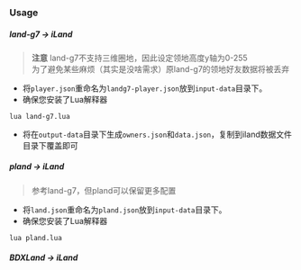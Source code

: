 ### Usage

##### land-g7 -> iLand
> **注意** 
> land-g7不支持三维圈地，因此设定领地高度y轴为0-255 <br>
> 为了避免某些麻烦（其实是没啥需求）原land-g7的领地好友数据将被丢弃
 - 将`player.json`重命名为`landg7-player.json`放到`input-data`目录下。
 - 确保您安装了Lua解释器
 ```
 lua land-g7.lua
 ```
  - 将在`output-data`目录下生成`owners.json`和`data.json`，复制到iland数据文件目录下覆盖即可

##### pland -> iLand
> 参考land-g7，但pland可以保留更多配置
 - 将`land.json`重命名为`pland.json`放到`input-data`目录下。
 - 确保您安装了Lua解释器
 ```
 lua pland.lua
 ```

##### BDXLand -> iLand
